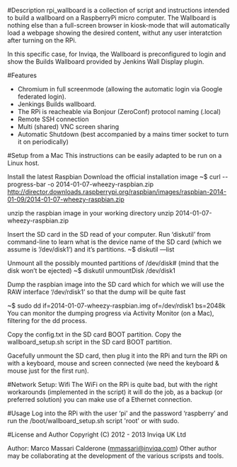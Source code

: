 #Description
rpi_wallboard is a collection of script and instructions intended to build a wallboard on a RaspberryPi micro computer.
The Wallboard is nothing else than a full-screen browser in kiosk-mode that will automatically load a webpage showing the desired content, withut any user interatction after turning on the RPi.

In this specific case, for Inviqa, the Wallboard is preconfigured to login and show the Builds Wallboard provided by Jenkins Wall Display plugin.

#Features
- Chromium in full screenmode (allowing the automatic login via Google federated login). 
- Jenkings Builds wallboard.
- The RPi is reacheable via Bonjour (ZeroConf) protocol naming (.local)
- Remote SSH connection
- Multi (shared) VNC screen sharing
- Automatic Shutdown (best accompanied by a mains timer socket to turn it on periodically)

#Setup from a Mac
This instructions can be easily adapted to be run on a Linux host.


Install the latest Raspbian
Download the official installation image
~$ curl --progress-bar -o 2014-01-07-wheezy-raspbian.zip http://director.downloads.raspberrypi.org/raspbian/images/raspbian-2014-01-09/2014-01-07-wheezy-raspbian.zip

unzip the raspbian image in your working directory
unzip  2014-01-07-wheezy-raspbian.zip

Insert the SD card in the SD read of your computer.
Run ‘diskutil’ from command-line to learn what is the device name of the SD card (which we assume is ‘/dev/disk1’) and it’s partitions.
~$ diskutil —list

Unmount all the possibly mounted partitions of /dev/disk# (mind that the disk won’t be ejected)
~$ diskutil unmountDisk /dev/disk1

Dump the raspbian image into the SD card which for which we will use the RAW interface ‘/dev/rdisk1’ so that the dump will be quite fast

~$ sudo dd if=2014-01-07-wheezy-raspbian.img of=/dev/rdisk1 bs=2048k
You can monitor the dumping progress via Activity Monitor (on a Mac), filtering for the dd process.

Copy the config.txt in the SD card BOOT partition.
Copy the wallboard_setup.sh script in the SD card BOOT partition.

Gacefully unmount the SD card, then plug it into the RPi and turn the RPi on with a keyboard, mouse and screen connected (we need the keyboard & mouse just for the first run).

#Network Setup: Wifi
The WiFi on the RPi is quite bad, but with the right workarounds (implemented in the script) it will do the job, as a backup (or preferred solution) you can make use of a Ethernet connection.

#Usage
Log into the RPi with the user ‘pi' and the password ‘raspberry’ and run the /boot/wallboard_setup.sh script 'root' or with sudo.

#License and Author
Copyright (C) 2012 - 2013 Inviqa UK Ltd

Author: Marco Massari Calderone (mmassari@inviqa.com)
Other author may be collaborating at the development of the various scripsts and tools.
